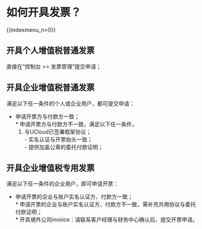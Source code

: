 # 如何开具发票？

{{indexmenu_n>0}}

## 开具个人增值税普通发票

直接在“控制台 \>\> 发票管理”提交申请；  

## 开具企业增值税普通发票

满足以下任一条件的个人或企业用户，都可提交申请：

  - 申请开票方与付款方一致；  
    \* 申请开票方与付款方不一致，满足以下任一条件，
    1.  与UCloud已签署框架协议；  
        \- 实名认证与开票抬头一致；  
        \- 提供加盖公章的委托付款证明；  
        
## 开具企业增值税专用发票

满足以下任一条件的企业用户，即可申请开票：

  - 申请开票的企业与账户实名认证方、付款方一致；  
    \* 申请开票的企业与账户实名认证方、付款方不一致，需补充共用协议与委托付款证明；  
    \* 开具境外公司invoice：请联系客户经理与财务中心确认后，提交开票申请。
